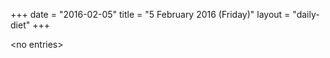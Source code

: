 +++
date = "2016-02-05"
title = "5 February 2016 (Friday)"
layout = "daily-diet"
+++


\<no entries\>

